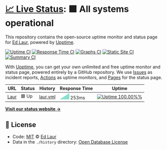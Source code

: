 # [📈 Live Status](https://edbighead.github.io/upptime): <!--live status--> **🟩 All systems operational**

This repository contains the open-source uptime monitor and status page for [Ed Laur](https://laur.work), powered by [Upptime](https://github.com/upptime/upptime).

[![Uptime CI](https://github.com/koj-co/upptime/workflows/Uptime%20CI/badge.svg)](https://github.com/koj-co/upptime/actions?query=workflow%3A%22Uptime+CI%22)
[![Response Time CI](https://github.com/koj-co/upptime/workflows/Response%20Time%20CI/badge.svg)](https://github.com/koj-co/upptime/actions?query=workflow%3A%22Response+Time+CI%22)
[![Graphs CI](https://github.com/koj-co/upptime/workflows/Graphs%20CI/badge.svg)](https://github.com/koj-co/upptime/actions?query=workflow%3A%22Graphs+CI%22)
[![Static Site CI](https://github.com/koj-co/upptime/workflows/Static%20Site%20CI/badge.svg)](https://github.com/koj-co/upptime/actions?query=workflow%3A%22Static+Site+CI%22)
[![Summary CI](https://github.com/koj-co/upptime/workflows/Summary%20CI/badge.svg)](https://github.com/koj-co/upptime/actions?query=workflow%3A%22Summary+CI%22)

With [Upptime](https://upptime.js.org), you can get your own unlimited and free uptime monitor and status page, powered entirely by a GitHub repository. We use [Issues](https://github.com/edbighead/upptime/issues) as incident reports, [Actions](https://github.com/edbighead/upptime/actions) as uptime monitors, and [Pages](https://edbighead.github.io/upptime) for the status page.

<!--start: status pages-->
<!-- This summary is generated by Upptime (https://github.com/upptime/upptime) -->
<!-- Do not edit this manually, your changes will be overwritten -->

| URL                        | Status | History                                                                          | Response Time                                                             | Uptime                                                                                                                                                                                                        |
| -------------------------- | ------ | -------------------------------------------------------------------------------- | ------------------------------------------------------------------------- | ------------------------------------------------------------------------------------------------------------------------------------------------------------------------------------------------------------- |
| [Laur](https://laur.work/) | 🟩 Up  | [laur.yml](https://github.com/edbighead/upptime/commits/master/history/laur.yml) | <img alt="Response time graph" src="./graphs/laur.png" height="20"> 253ms | [![Uptime 100.00%%](https://img.shields.io/endpoint?url=https%3A%2F%2Fraw.githubusercontent.com%2Fedbighead%2Fupptime%2Fmaster%2Fapi%2Flaur%2Fuptime.json)](https://edbighead.github.io/upptime/history/laur) |

<!--end: status pages-->

[**Visit our status website →**](https://edbighead.github.io/upptime)

## 📄 License

- Code: [MIT](./LICENSE) © [Ed Laur](https://laur.work)
- Data in the `./history` directory: [Open Database License](https://opendatacommons.org/licenses/odbl/1-0/)
